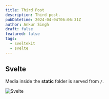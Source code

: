 ```yaml
---
title: Third Post
description: Third post.
pubDatetime: 2024-04-04T06:06:31Z
author: Ankur Singh
draft: false
featured: false
tags:
  - sveltekit
  - svelte
---
```


## Svelte

Media inside the **static** folder is served from `/`.

![Svelte](/favicon.png)
